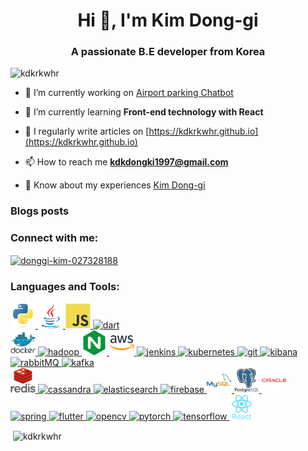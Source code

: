 <h1 align="center">Hi 👋, I'm Kim Dong-gi</h1>
<h3 align="center">A passionate B.E developer from Korea</h3>

<p align="left"> <img src="https://komarev.com/ghpvc/?username=kdkrkwhr&label=Profile%20views&color=0e75b6&style=flat" alt="kdkrkwhr" /> </p>

- 🔭 I’m currently working on [Airport parking Chatbot](https://github.com/kdkrkwhr/airport-parking)

- 🌱 I’m currently learning **Front-end technology with React**

- 📝 I regularly write articles on [https://kdkrkwhr.github.io](https://kdkrkwhr.github.io)

- 📫 How to reach me **kdkdongki1997@gmail.com**

- 📄 Know about my experiences [Kim Dong-gi](https://www.linkedin.com/in/donggi-kim-027328188)

### Blogs posts
<!-- BLOG-POST-LIST:START -->
<!-- BLOG-POST-LIST:END -->

<h3 align="left">Connect with me:</h3>
<p align="left">
<a href="https://linkedin.com/in/donggi-kim-027328188" target="blank"><img align="center" src="https://cdn.jsdelivr.net/npm/simple-icons@3.0.1/icons/linkedin.svg" alt="donggi-kim-027328188" height="30" width="40" /></a>
</p>

<h3 align="left">Languages and Tools:</h3>
<p align="left">
    <a href="https://www.python.org" target="_blank"> 
        <img src="https://raw.githubusercontent.com/devicons/devicon/master/icons/python/python-original.svg" alt="python" width="40" height="40"/> 
    </a> 
    <a href="https://www.java.com" target="_blank"> 
        <img src="https://raw.githubusercontent.com/devicons/devicon/master/icons/java/java-original.svg" alt="java" width="40" height="40"/> 
    </a> 
    <a href="https://developer.mozilla.org/en-US/docs/Web/JavaScript" target="_blank"> 
        <img src="https://raw.githubusercontent.com/devicons/devicon/master/icons/javascript/javascript-original.svg" alt="javascript" width="40" height="40"/>
    </a> 
    <a href="https://dart.dev" target="_blank"> 
        <img src="https://www.vectorlogo.zone/logos/dartlang/dartlang-icon.svg" alt="dart" width="40" height="40"/> 
    </a> 
    <br/>
    <a href="https://www.docker.com/" target="_blank"> 
        <img src="https://raw.githubusercontent.com/devicons/devicon/master/icons/docker/docker-original-wordmark.svg" alt="docker" width="40" height="40"/> 
    </a> 
    <a href="https://hadoop.apache.org/" target="_blank"> 
        <img src="https://www.vectorlogo.zone/logos/apache_hadoop/apache_hadoop-icon.svg" alt="hadoop" width="40" height="40"/> 
    </a> 
    <a href="https://www.nginx.com" target="_blank"> 
        <img src="https://raw.githubusercontent.com/devicons/devicon/master/icons/nginx/nginx-original.svg" alt="nginx" width="40" height="40"/> 
    </a> 
    <a href="https://aws.amazon.com" target="_blank">
        <img src="https://raw.githubusercontent.com/devicons/devicon/master/icons/amazonwebservices/amazonwebservices-original-wordmark.svg" alt="aws" width="40" height="40"/> 
    </a> 
    <a href="https://www.jenkins.io" target="_blank"> 
        <img src="https://www.vectorlogo.zone/logos/jenkins/jenkins-icon.svg" alt="jenkins" width="40" height="40"/> 
    </a> 
    <a href="https://kubernetes.io" target="_blank"> 
        <img src="https://www.vectorlogo.zone/logos/kubernetes/kubernetes-icon.svg" alt="kubernetes" width="40" height="40"/> 
    </a> 
    <a href="https://git-scm.com/" target="_blank"> 
        <img src="https://www.vectorlogo.zone/logos/git-scm/git-scm-icon.svg" alt="git" width="40" height="40"/> 
    </a> 
    <a href="https://www.elastic.co/kibana" target="_blank"> 
        <img src="https://www.vectorlogo.zone/logos/elasticco_kibana/elasticco_kibana-icon.svg" alt="kibana" width="40" height="40"/> 
    </a> 
    <a href="https://www.rabbitmq.com" target="_blank"> 
        <img src="https://www.vectorlogo.zone/logos/rabbitmq/rabbitmq-icon.svg" alt="rabbitMQ" width="40" height="40"/> 
    </a> 
    <a href="https://kafka.apache.org/" target="_blank"> 
        <img src="https://www.vectorlogo.zone/logos/apache_kafka/apache_kafka-icon.svg" alt="kafka" width="40" height="40"/> 
    </a> 
    <br/>
     <a href="https://redis.io" target="_blank"> 
        <img src="https://raw.githubusercontent.com/devicons/devicon/master/icons/redis/redis-original-wordmark.svg" alt="redis" width="40" height="40"/> 
    </a>
    <a href="https://cassandra.apache.org/" target="_blank"> 
        <img src="https://www.vectorlogo.zone/logos/apache_cassandra/apache_cassandra-icon.svg" alt="cassandra" width="40" height="40"/> 
    </a> 
    <a href="https://www.elastic.co" target="_blank"> 
        <img src="https://www.vectorlogo.zone/logos/elastic/elastic-icon.svg" alt="elasticsearch" width="40" height="40"/> 
    </a> 
    <a href="https://firebase.google.com/" target="_blank"> 
        <img src="https://www.vectorlogo.zone/logos/firebase/firebase-icon.svg" alt="firebase" width="40" height="40"/> 
    </a> 
    <a href="https://www.mysql.com/" target="_blank"> 
        <img src="https://raw.githubusercontent.com/devicons/devicon/master/icons/mysql/mysql-original-wordmark.svg" alt="mysql" width="40" height="40"/> 
    </a> 
    <a href="https://www.postgresql.org" target="_blank"> 
        <img src="https://raw.githubusercontent.com/devicons/devicon/master/icons/postgresql/postgresql-original-wordmark.svg" alt="postgresql" width="40" height="40"/>
    </a> 
    <a href="https://www.oracle.com/" target="_blank"> 
        <img src="https://raw.githubusercontent.com/devicons/devicon/master/icons/oracle/oracle-original.svg" alt="oracle" width="40" height="40"/> 
    </a> 
    <br/>
    <a href="https://spring.io/" target="_blank"> 
        <img src="https://www.vectorlogo.zone/logos/springio/springio-icon.svg" alt="spring" width="40" height="40"/> 
    </a> 
    <a href="https://flutter.dev" target="_blank"> 
        <img src="https://www.vectorlogo.zone/logos/flutterio/flutterio-icon.svg" alt="flutter" width="40" height="40"/> 
    </a> 
    <a href="https://opencv.org/" target="_blank"> 
        <img src="https://www.vectorlogo.zone/logos/opencv/opencv-icon.svg" alt="opencv" width="40" height="40"/> 
    </a> 
    <a href="https://pytorch.org/" target="_blank"> 
        <img src="https://www.vectorlogo.zone/logos/pytorch/pytorch-icon.svg" alt="pytorch" width="40" height="40"/> 
    </a> 
    <a href="https://www.tensorflow.org" target="_blank"> 
        <img src="https://www.vectorlogo.zone/logos/tensorflow/tensorflow-icon.svg" alt="tensorflow" width="40" height="40"/> 
    </a> 
    <a href="https://reactjs.org/" target="_blank"> 
        <img src="https://raw.githubusercontent.com/devicons/devicon/master/icons/react/react-original-wordmark.svg" alt="react" width="40" height="40"/> 
    </a> 
</p>

<p>&nbsp;<img align="center" src="https://github-readme-stats.vercel.app/api?username=kdkrkwhr&show_icons=true&locale=en" alt="kdkrkwhr" /></p>

